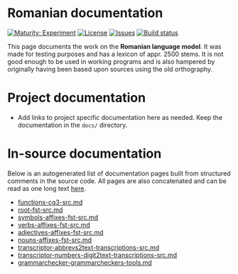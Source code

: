 # Romanian documentation

[![Maturity: Experiment](https://img.shields.io/badge/Maturity-Experiment-black.svg)](https://giellalt.github.io/MaturityClassification.html)
[![License](https://img.shields.io/github/license/giellalt/lang-ron)](https://raw.githubusercontent.com/giellalt/lang-ron/main/LICENSE)
[![Issues](https://img.shields.io/github/issues/giellalt/lang-ron)](https://github.com/giellalt/lang-ron/issues)
[![Build status](https://github.com/giellalt/lang-ron/workflows/Speller%20CI+CD/badge.svg)](https://github.com/giellalt/lang-ron/actions)

This page documents the work on the **Romanian language model**. 
It was made for testing purposes and has a lexicon of
appr. 2500 stems. It is not good enough to
be used in working programs and is also hampered by originally
having been based upon sources using the old orthography.

# Project documentation

* Add links to project specific documentation here as needed. Keep the documentation in the `docs/` directory.

# In-source documentation

Below is an autogenerated list of documentation pages built from structured comments in the source code. All pages are also concatenated and can be read as one long text [here](ron.md).
* [functions-cg3-src.md](functions-cg3-src.md)
* [root-fst-src.md](root-fst-src.md)
* [symbols-affixes-fst-src.md](symbols-affixes-fst-src.md)
* [verbs-affixes-fst-src.md](verbs-affixes-fst-src.md)
* [adjectives-affixes-fst-src.md](adjectives-affixes-fst-src.md)
* [nouns-affixes-fst-src.md](nouns-affixes-fst-src.md)
* [transcriptor-abbrevs2text-transcriptions-src.md](transcriptor-abbrevs2text-transcriptions-src.md)
* [transcriptor-numbers-digit2text-transcriptions-src.md](transcriptor-numbers-digit2text-transcriptions-src.md)
* [grammarchecker-grammarcheckers-tools.md](grammarchecker-grammarcheckers-tools.md)
